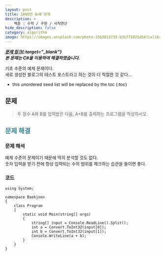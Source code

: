 ```yaml
---
layout: post
title: 1000번 A+B 문제
description: >
    백준 : 수학 / 구현 / 사칙연산
hide_description: false
category: algorithm
image: https://images.unsplash.com/photo-1562813733-b31f71025d54?ixlib=rb-1.2.1&ixid=MnwxMjA3fDB8MHxwaG90by1wYWdlfHx8fGVufDB8fHx8&auto=format&fit=crop&w=1738&q=80
---
```


***[문제 링크](https://www.acmicpc.net/problem/1000){:target="_blank"}***<br>
***본 문제는 C#을 이용하여 해결하였습니다.***

기초 수준의 예제 문제이다.<br>
새로 생성한 블로그의 테스트 포스트라고 하는 것이 더 적절한 것 같다...

* this unordered seed list will be replaced by the toc
{:toc}

## 문제

>두 정수 A와 B를 입력받은 다음, A+B를 출력하는 프로그램을 작성하시오.

## <span style="color:#3a8791;">문제 해결</span>

### 문제 해석

예제 수준의 문제이기 때문에 딱히 분석할 것도 없다.<br>
숫자 입력을 받기 전에 항상 입력되는 수의 범위를 체크하는 습관을 들이면 좋다.

### 코드
<pre><code class="C#">using System;

namespace Baekjoon
{
    class Program
    {
        static void Main(string[] args)
        {
            string[] input = Console.ReadLine().Split();
            int a = Convert.ToInt32(input[0]);
            int b = Convert.ToInt32(input[1]);
            Console.WriteLine(a + b);
        }
    }
}
</code></pre>